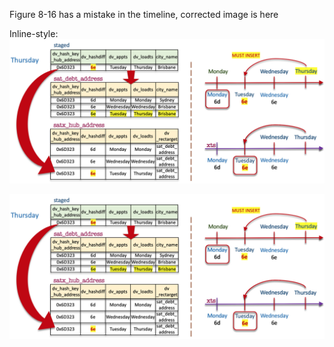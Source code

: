 Figure 8-16 has a mistake in the timeline, corrected image is here


Inline-style:
![alt text](Figure_8-16.jpg "Time line correction scenario 5, last update")

![image info](Figure_8-16.jpg)
